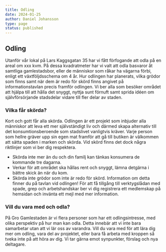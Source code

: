 ```yaml
---
title: Odling
date: 2024-01-25
author: Daniel Johansson
type: page
status: published
---
```


## Odling

Utanför vår lokal på Lars Kaggsgatan 35 har vi fått förfogande att odla på en
areal om xxx kvm. På dessa kvadratmeter har vi valt att odla basvaror åt samtliga
gamlestadsbor, eller de människor som råkar ha vägarna förbi,  enligt ett
växtföljdsschema om 4 år. Hur odlingen har planerats, vilka grödor som finns samt
när dem är redo för skörd finns angivet på informationstavlan precis framför
odlingen. Vi ber alla som besöker området att hjälpa till att hålla det snyggt,
nyttja sunt förnuft samt sprida idéen om självförsörjande stadsdelar vidare till
fler delar av staden.

### Vilka får skörda?

Kort och gott får alla skörda.
Odlingen är ett projekt som inbjuder alla människor att  leva ett mer
självständigt liv och därmed skapa alternativ till det konsumtionsberoende som
stadslivet vanligtvis kräver. Varje person som hellre gräver upp sin egen mat
framför att gå till butiken är välkommen att sätta spaden i marken och skörda.
Vid skörd finns det dock några riktlinjer som vi ber dig respektera.

* Skörda inte mer än du och din familj kan tänkas konsumera de kommande tre dagarna.
* Verkar för att området ska hållas rent och snyggt, lämna detgärna i bättre
skick än när du kom.
* Skörda inte grödor som inte är redo för skörd. Information om detta finner du
på tavlan vid odlingen!
För att få tillgång till verktygslådan med spade, grep och arbetshandskar ber vi
dig registrera ett medlemskap på hemsidan och invänta ett mejl med mer information.

### Vill du vara med och odla?

På Gro Gamlestaden är vi flera personer som har ett odlingsintresse, med olika
perspektiv på hur man kan odla. Detta innebär att vi inte bara samarbetar utan
att vi lär oss av varandra.
Vill du vara med för att lära dig mer om odling, vara del av projektet, eller
bara få arbeta med kroppen så tveka inte på att höra av dig. Vi tar gärna emot
synpunkter, förslag och nya deltagare.
